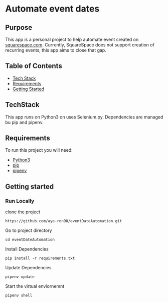 # Automate event dates 

## Purpose

This app is a personal project to help automate event created on [squarespace.com](https://www.squarespace.com/). Currently,
SquareSpace does not support creation of recurring events, this app aims to close that gap.

## Table of Contents
- [Tech Stack](#TechStack)
- [Requirements](#Requirements)
- [Getting Started](#Getting-started)

## TechStack
This app runs on Python3 on uses Selenium.py. Dependencies are managed bu pip and pipenv.

## Requirements 
To run this project you will need:
- [Python3](https://www.python.org/downloads/)
- [pip](https://pip.pypa.io/en/stable/cli/pip_download/)
- [pipenv](https://pipenv.pypa.io/en/latest/)

## Getting started
### Run Locally
clone the project
```
https://github.com/aye-ron98/eventDateAutomation.git
```
Go to project directory
```
cd eventDateAutomation
```
Install Dependencies
```
pip install -r requirements.txt
```
Update Dependencies 
```
pipenv update
```
Start the virtual enviornemnt
```
pipenv shell
```
